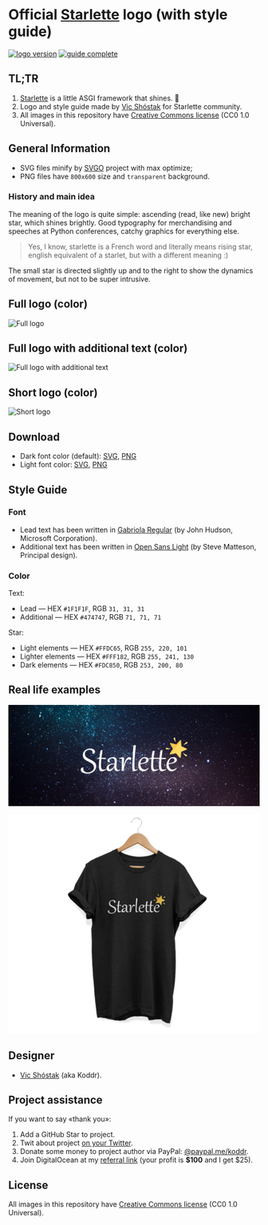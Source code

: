 # Official [Starlette](https://github.com/encode/starlette) logo (with style guide)

[![logo version](https://img.shields.io/badge/version-2019.4-brightgreen.svg?style=flat-square)](https://github.com/koddr/quart-logo)
[![guide complete](https://img.shields.io/badge/style_guide-done-brightgreen.svg?style=flat-square)](https://github.com/koddr/quart-logo)

## TL;TR
1. [Starlette](https://github.com/encode/starlette) is a little ASGI framework that shines. 🌟
2. Logo and style guide made by [Vic Shóstak](https://github.com/koddr) for Starlette community.
3. All images in this repository have [Creative Commons license](https://creativecommons.org/share-your-work/public-domain/cc0) (CC0 1.0 Universal).

## General Information

* SVG files minify by [SVGO](https://github.com/svg/svgo) project with max optimize;
* PNG files have `800x600` size and `transparent` background.

### History and main idea

The meaning of the logo is quite simple: ascending (read, like new) bright star, which shines brightly. Good typography for merchandising and speeches at Python conferences, catchy graphics for everything else.

> Yes, I know, starlette is a French word and literally means rising star, english equivalent of a starlet, but with a different meaning :)

The small star is directed slightly up and to the right to show the dynamics of movement, but not to be super intrusive.

## Full logo (color)

<img width="480" src="https://user-images.githubusercontent.com/11155743/56979646-f7462280-6b82-11e9-89c9-f052176c3ab0.png" alt="Full logo" />

## Full logo with additional text (color)

<img width="480" src="https://user-images.githubusercontent.com/11155743/56979614-dbdb1780-6b82-11e9-823c-141322d4f844.png" alt="Full logo with additional text" />

## Short logo (color)

<img width="320" src="https://user-images.githubusercontent.com/11155743/56979626-e8f80680-6b82-11e9-9a54-9289d3289e45.png" alt="Short logo" />

## Download

- Dark font color (default): [SVG](https://github.com/koddr/starlette-logo/tree/master/src/dark/svg), [PNG](https://github.com/koddr/starlette-logo/tree/master/src/dark/png)
- Light font color: [SVG](https://github.com/koddr/starlette-logo/tree/master/src/light/svg), [PNG](https://github.com/koddr/starlette-logo/tree/master/src/light/png)

## Style Guide

### Font

- Lead text has been written in [Gabriola Regular](https://docs.microsoft.com/en-us/typography/font-list/gabriola) (by John Hudson, Microsoft Corporation).
- Additional text has been written in [Open Sans Light](https://fonts.google.com/specimen/Open+Sans) (by Steve Matteson, Principal design).

### Color

Text:

* Lead — HEX `#1F1F1F`, RGB `31, 31, 31`
* Additional — HEX `#474747`, RGB `71, 71, 71`

Star:

* Light elements — HEX `#FFDC65`, RGB `255, 220, 101`
* Lighter elements — HEX `#FFF182`, RGB `255, 241, 130`
* Dark elements — HEX `#FDC850`, RGB `253, 200, 80`

## Real life examples

![Example t-thirt black](https://github.com/koddr/starlette-logo/blob/master/examples/starlette_logo_with_bg.jpg)

![Example full hd logo](https://github.com/koddr/starlette-logo/blob/master/examples/starlette_t-shirt.jpg)

## Designer

- [Vic Shóstak](https://github.com/koddr) (aka Koddr).

## Project assistance

If you want to say «thank you»:

1. Add a GitHub Star to project.
2. Twit about project [on your Twitter](https://twitter.com/intent/tweet?text=%F0%9F%96%BC%20Official%20Starlette%20ASGI%20Python%20Framework%20logo%20%28with%20style%20guide%29%3A%20https%3A%2F%2Fgithub.com%2Fkoddr%2Fstarlette-logo).
3. Donate some money to project author via PayPal: [@paypal.me/koddr](https://paypal.me/koddr?locale.x=en_EN).
4. Join DigitalOcean at my [referral link](https://m.do.co/c/b41859fa9b6e) (your profit is **$100** and I get $25).

## License

All images in this repository have [Creative Commons license](https://creativecommons.org/share-your-work/public-domain/cc0) (CC0 1.0 Universal).
